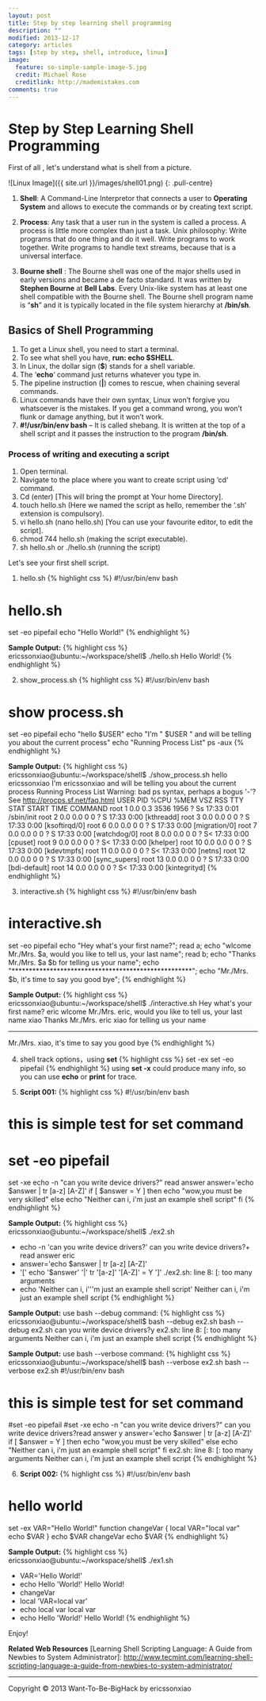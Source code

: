 ```yaml
---
layout: post
title: Step by step learning shell programming
description: ""
modified: 2013-12-17
category: articles
tags: [step by step, shell, introduce, linux]
image:
  feature: so-simple-sample-image-5.jpg
  credit: Michael Rose
  creditlink: http://mademistakes.com
comments: true
---
```


# Step by Step Learning Shell Programming

First of all , let's understand what is shell from a picture.

![Linux Image]({{ site.url }}/images/shell01.png)
{: .pull-centre}

1. **Shell**: A Command-Line Interpretor that connects a user to **Operating System** and allows to execute the commands or by creating text script.
2. **Process**: Any task that a user run in the system is called a process. A process is little more complex than just a task.
Unix philosophy:  Write programs that do one thing and do it well. Write programs to work together. Write programs to handle text streams, because that is a universal interface.

3. **Bourne shell** : The Bourne shell was one of the major shells used in early versions and became a de facto standard. It was written by **Stephen Bourne** at **Bell Labs**. Every Unix-like system has at least one shell compatible with the Bourne shell. The Bourne shell program name is “**sh**” and it is typically located in the file system hierarchy at **/bin/sh**.

## Basics of Shell Programming
1. To get a Linux shell, you need to start a terminal.
2. To see what shell you have, **run: echo $SHELL**.
3. In Linux, the dollar sign (**$**) stands for a shell variable.
4. The ‘**echo**‘ command just returns whatever you type in.
5. The pipeline instruction (**|**) comes to rescue, when chaining several commands.
6. Linux commands have their own syntax, Linux won’t forgive you whatsoever is the mistakes. If you get a command wrong, you won’t flunk or damage anything, but it won’t work.
7. **#!/usr/bin/env bash** – It is called shebang. It is written at the top of a shell script and it passes the instruction to the program **/bin/sh**.

### Process of writing and executing a script
1. Open terminal.
2. Navigate to the place where you want to create script using ‘cd‘ command.
3. Cd (enter) [This will bring the prompt at Your home Directory].
4. touch hello.sh (Here we named the script as hello, remember the ‘.sh‘ extension is compulsory).
5. vi hello.sh (nano hello.sh) [You can use your favourite editor, to edit the script].
6. chmod 744 hello.sh (making the script executable).
7. sh hello.sh or ./hello.sh (running the script)

Let's see your first shell script.
1. hello.sh
{% highlight css %}
#!/usr/bin/env bash
# hello.sh
set -eo pipefail
echo "Hello World!"
{% endhighlight %}

**Sample Output:**
{% highlight css %}
ericssonxiao@ubuntu:~/workspace/shell$ ./hello.sh
Hello World!
{% endhighlight %}

2. show_process.sh
{% highlight css %}
#!/usr/bin/env bash
# show process.sh
set -eo pipefail
echo "hello $USER"
echo "I'm " $USER " and will be telling you about the current process"
echo "Running Process List"
ps -aux
{% endhighlight %}

**Sample Output:**
{% highlight css %}
ericssonxiao@ubuntu:~/workspace/shell$ ./show_process.sh
hello ericssonxiao
I'm  ericssonxiao  and will be telling you about the current process
Running Process List
Warning: bad ps syntax, perhaps a bogus '-'? See http://procps.sf.net/faq.html
USER       PID %CPU %MEM    VSZ   RSS TTY      STAT START   TIME COMMAND
root         1  0.0  0.3   3536  1956 ?        Ss   17:33   0:01 /sbin/init
root         2  0.0  0.0      0     0 ?        S    17:33   0:00 [kthreadd]
root         3  0.0  0.0      0     0 ?        S    17:33   0:00 [ksoftirqd/0]
root         6  0.0  0.0      0     0 ?        S    17:33   0:00 [migration/0]
root         7  0.0  0.0      0     0 ?        S    17:33   0:00 [watchdog/0]
root         8  0.0  0.0      0     0 ?        S<   17:33   0:00 [cpuset]
root         9  0.0  0.0      0     0 ?        S<   17:33   0:00 [khelper]
root        10  0.0  0.0      0     0 ?        S    17:33   0:00 [kdevtmpfs]
root        11  0.0  0.0      0     0 ?        S<   17:33   0:00 [netns]
root        12  0.0  0.0      0     0 ?        S    17:33   0:00 [sync_supers]
root        13  0.0  0.0      0     0 ?        S    17:33   0:00 [bdi-default]
root        14  0.0  0.0      0     0 ?        S<   17:33   0:00 [kintegrityd]
{% endhighlight %}

3. interactive.sh
{% highlight css %}
#!/usr/bin/env bash
# interactive.sh
set -eo pipefail
echo "Hey what's your first name?";
read a;
echo "wlcome Mr./Mrs. $a, would you like to tell us, your last name";
read b;
echo "Thanks Mr./Mrs. $a $b for telling us your name";
echo "****************************************************";
echo "Mr./Mrs. $b, it's time to say you good bye";
{% endhighlight %}

**Sample Output:**
{% highlight css %}
ericssonxiao@ubuntu:~/workspace/shell$ ./interactive.sh
Hey what's your first name?
eric
wlcome Mr./Mrs. eric, would you like to tell us, your last name
xiao
Thanks Mr./Mrs. eric xiao for telling us your name
****************************************************
Mr./Mrs. xiao, it's time to say you good bye
{% endhighlight %}

4. shell track options，using **set**
{% highlight css %}
set -ex 
set -eo pipefail
{% endhighlight %}
using **set -x** could produce many info, so you can use **echo** or **print** for trace.
 
5. **Script 001:**
{% highlight css %}
#!/usr/bin/env bash
# this is simple test for set command
# set -eo pipefail
set -xe
echo -n "can you write device drivers?"
read answer
answer='echo $answer | tr [a-z] [A-Z]'
if [ $answer = Y ]
then
    echo "wow,you must be very skilled"
else
    echo "Neither can i, i'm just an example shell script"
fi
{% endhighlight %}

**Sample Output:**
{% highlight css %}
ericssonxiao@ubuntu:~/workspace/shell$ ./ex2.sh
+ echo -n 'can you write device drivers?'
can you write device drivers?+ read answer
eric
+ answer='echo $answer | tr [a-z] [A-Z]'
+ '[' echo '$answer' '|' tr '[a-z]' '[A-Z]' = Y ']'
./ex2.sh: line 8: [: too many arguments
+ echo 'Neither can i, i'\''m just an example shell script'
Neither can i, i'm just an example shell script
{% endhighlight %}

**Sample Output:**
use bash --debug command:
{% highlight css %}
ericssonxiao@ubuntu:~/workspace/shell$ bash --debug ex2.sh
bash --debug ex2.sh
can you write device drivers?y
ex2.sh: line 8: [: too many arguments
Neither can i, i'm just an example shell script
{% endhighlight %}

**Sample Output:**
use bash --verbose command:
{% highlight css %}
ericssonxiao@ubuntu:~/workspace/shell$ bash --verbose ex2.sh
bash --verbose ex2.sh
#!/usr/bin/env bash
# this is simple test for set command
#set -eo pipefail
#set -xe
echo -n "can you write device drivers?"
can you write device drivers?read answer
y
answer='echo $answer | tr [a-z] [A-Z]'
if [ $answer = Y ]
then
    echo "wow,you must be very skilled"
else
    echo "Neither can i, i'm just an example shell script"
fi
ex2.sh: line 8: [: too many arguments
Neither can i, i'm just an example shell script
{% endhighlight %}

6. **Script 002:**
{% highlight css %}
#!/usr/bin/env bash
# hello world
set -ex
VAR="Hello World!"
function changeVar {
local VAR="local var"
echo $VAR
}
echo $VAR
changeVar
echo $VAR
{% endhighlight %}

**Sample Output:**
{% highlight css %}
ericssonxiao@ubuntu:~/workspace/shell$ ./ex1.sh
+ VAR='Hello World!'
+ echo Hello 'World!'
Hello World!
+ changeVar
+ local 'VAR=local var'
+ echo local var
local var
+ echo Hello 'World!'
Hello World!
{% endhighlight %}

Enjoy!

**Related Web Resources**
[Learning Shell Scripting Language: A Guide from Newbies to System Administrator]: <http://www.tecmint.com/learning-shell-scripting-language-a-guide-from-newbies-to-system-administrator/>
[^2]: <http://www.tecmint.com/understand-linux-shell-and-basic-shell-scripting-language-tips/>
[^3]: <http://oreilly.com/openbook/debian/book/ch13_03.html>
[^4]: <http://oreilly.com/catalog/redhat2/chapter/ch13.html>
[^5]: <http://benpfaff.org/writings/shell/shell.pdf>
[^6]: <http://unix.stackexchange.com/questions/21347/output-hollywood-hacker-scene-from-a-shell>
[^7]: <http://unix.stackexchange.com/questions>
[^8]: <http://dberkholz.com/2011/04/07/bash-shell-scripting-libraries/>
[^9]: <http://svn.code.sf.net/p/log4sh/svn/trunk/source/1.4/doc/log4sh.html#id2479858>
[^10]: <http://www.cs.uleth.ca/~holzmann/C/shells/shell_book_blinn/>
[^11]: <http://intuitive.com/wicked/wicked-cool-shell-script-library.shtml>
[^12]: <http://www.vxdev.com/docs/vx55man/vxworks/ref/shellLib.html>

* * * * * *
<div class="sample_footer">
Copyright &copy; 2013 Want-To-Be-BigHack by ericssonxiao
</div>